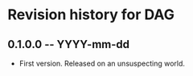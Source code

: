 # Revision history for DAG

## 0.1.0.0 -- YYYY-mm-dd

* First version. Released on an unsuspecting world.
